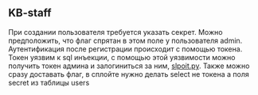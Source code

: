 ## KB-staff

При создании пользователя требуется указать секрет. Можно предположить, что флаг спрятан в этом поле у пользователя admin. Аутентификация после регистрации происходит с помощью токена. Токен уязвим к sql инъекции, с помощью этой уязвимости можно получить токен админа и залогиниться за ним, [slpoit.py](sploit.py). Также можно сразу доставать флаг, в сплойте нужно делать select не токена а поля secret из таблицы users